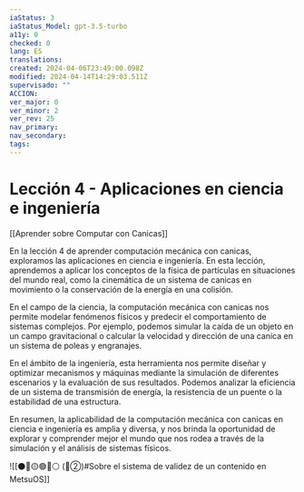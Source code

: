 ```yaml
---
iaStatus: 3
iaStatus_Model: gpt-3.5-turbo
a11y: 0
checked: 0
lang: ES
translations: 
created: 2024-04-06T23:49:00.098Z
modified: 2024-04-14T14:29:03.511Z
supervisado: ""
ACCION: 
ver_major: 0
ver_minor: 2
ver_rev: 25
nav_primary: 
nav_secondary: 
tags:
---
```

# Lección 4 - Aplicaciones en ciencia e ingeniería

[[Aprender sobre Computar con Canicas]]

En la lección 4 de aprender computación mecánica con canicas, exploramos las aplicaciones en ciencia e ingeniería. En esta lección, aprendemos a aplicar los conceptos de la física de partículas en situaciones del mundo real, como la cinemática de un sistema de canicas en movimiento o la conservación de la energía en una colisión.

En el campo de la ciencia, la computación mecánica con canicas nos permite modelar fenómenos físicos y predecir el comportamiento de sistemas complejos. Por ejemplo, podemos simular la caída de un objeto en un campo gravitacional o calcular la velocidad y dirección de una canica en un sistema de poleas y engranajes.

En el ámbito de la ingeniería, esta herramienta nos permite diseñar y optimizar mecanismos y máquinas mediante la simulación de diferentes escenarios y la evaluación de sus resultados. Podemos analizar la eficiencia de un sistema de transmisión de energía, la resistencia de un puente o la estabilidad de una estructura.

En resumen, la aplicabilidad de la computación mecánica con canicas en ciencia e ingeniería es amplia y diversa, y nos brinda la oportunidad de explorar y comprender mejor el mundo que nos rodea a través de la simulación y el análisis de sistemas físicos.

![[⚫🔴🟡🟢🔵⚪ (🔴②)#Sobre el sistema de validez de un contenido en MetsuOS]]